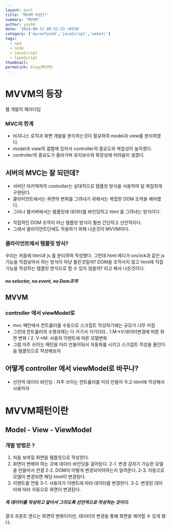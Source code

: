 ```yaml
---
layout: post
title: "MVVM 이란?!"
summary: "MVVM"
author: yoo94
date: '2024-08-13 09:32:23 +0530'
category: ['myconfused','javaScript','webetc']
tags:
  - npm
  - node
  - javaScript
  - typeScript
thumbnail: 
permalink: blog/MVVM/
---
```

# MVVM의 등장

웹 개발의 패러다임

### MVC의 한계
- 비지니스 로직과 화면 개발을 분리하는것이 필요하여 model과 view를 분리하였다.
- model과 view의 결합에 있어서 controller의 중요도와 복잡성이 높아졌다.
- controller의 중요도가 올라가며 유지보수와 확장성에 어려움이 생겼다.

## 서버의 MVC는 잘 되던데?
- 서버단 아키텍쳐의 controller는 상대적으로 템플릿 방식을 사용하여 덜 복잡하게 구현된다.
- 클라이언트에서는 화면의 변화를 그려내기 위해서는 복잡한 DOM 조작을 해야했다.
- 그러나 웹서버에서는 템플릿에 데이터를 바인딩하고 html 을 그려내는 방식이다.
* 직접적인 DOM 조작이 아닌 템플릿 방식이 훨씬 간단하고 선언적이다.
* 그래서 클라이언트단에도 적용하기 위해 나온것이 MVVM이다.

### 클라이언트에서 템플릿 방식?

우리는 처음에 html과 js 를 분리하여 작성했다.
그런데 html 에다가 onclick과 같은 js기능을 직접넣어서 하는 방식이
마냥 틀린것일까? DOM을 조작사지 않고 html에 직접 기능을 작성하는 템플릿 방식으로 할 수 있지 않을까?
라고 해서 나온것이다.
##### no selector, no event, no Dom조작

## MVVM
### controller 에서 viewModel로

- mvc 패턴에서 컨트롤러를 수동으로 스크립트 작성하기에는 규모가 너무 커짐
- 그런데 컨트롤러의 수행과제는 다 거기서 거기더라.. 
1.M->V:데이터변경에 따른 화면 변화 / 2. V->M: 사용자 이벤트에 따른 모델변화
- 그럼 자주 쓰이는 패턴을 미리 만들어둬서 자동화를 시키고 스크립트 작성을 줄인다음 템플릿으로 작성해보자

## 어떻게 controller 에서 viewModel로 바꾸나?

- 선언적 데이터 바인딩 : 자주 쓰이는 컨트롤러를 미리 만들어 두고 html에 작성해서 사용하자

# MVVM패턴이란
## Model - View - ViewModel

### 개발 방법은 ?

1. 처음 보여질 화면을 템플릿으로 작성한다.
2. 화면이 변해야 하는 곳에 데이터 바인딩을 걸어둔다.
2-1. 변경 감자기 가능한 모델을 만들어서 연결
2-2. DOM이 어떻게 변경되어야하는지 알려준다.
2-3. 자동으로 모델이 변경되면 해당 html이 변경된다.
3. 이벤트를 연동
3-1. 사용자가 이벤트에 따라 데이터를 변경한다.
3-2. 변경된 데이터에 따라 자동으로 화면이 변경된다.

##### 즉 데이터를 작성하고 알아서 그리도록 선언적으로 작성하는 것이다.

결국 프론트 엔드는 화면의 변화이지만, 데이터의 변경을 통해 화면을 제어할 수 있게 됐다.
